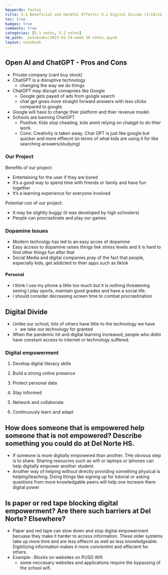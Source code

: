 ```yaml
---
keywords: fastai
title: 5.1 Beneficial and Harmful Effects/ 5.2 Digital Divide (1/24/23)
toc: true 
badges: true
comments: true
categories: [5.1 notes, 5.2 notes]
nb_path: _notebooks/2023-01-24-week 20 notes.ipynb
layout: notebook
---
```


<!--
#################################################
### THIS FILE WAS AUTOGENERATED! DO NOT EDIT! ###
#################################################
# file to edit: _notebooks/2023-01-24-week 20 notes.ipynb
-->

<div class="container" id="notebook-container">
        
<div class="cell border-box-sizing text_cell rendered"><div class="inner_cell">
<div class="text_cell_render border-box-sizing rendered_html">
<h2 id="Open-AI-and-ChatGPT---Pros-and-Cons">Open AI and ChatGPT - Pros and Cons<a class="anchor-link" href="#Open-AI-and-ChatGPT---Pros-and-Cons"> </a></h2><ul>
<li>Private company (cant buy stock)</li>
<li>ChatGPT is a disruptive technology<ul>
<li>changing the way we do things</li>
</ul>
</li>
<li>ChatGPT may disrupt comapnies like Google<ul>
<li>Google gets payed of ads from google search</li>
<li>chat gpt gives more straight forward answers with less clicks compared to google.</li>
</ul>
</li>
<li>Google will have to change thier platform and thier revenue model.</li>
<li>Schools are banning ChatGPT<ul>
<li>Positive: Kids stop cheating, kids arent relying on chatgpt to do thier work.</li>
<li>Cons: Creativity is taken away. Chat GPT is just like google but quicker and more effiecnt (in terms of what kids are using it for like searching answers/studying)</li>
</ul>
</li>
</ul>
<h3 id="Our-Project">Our Project<a class="anchor-link" href="#Our-Project"> </a></h3><p>Benefits of our project:</p>
<ul>
<li>Entertaining for the user if they are bored</li>
<li>It’s a good way to spend time with friends or family and have fun together</li>
<li>It’s a learning experience for everyone involved</li>
</ul>
<p>Potential con of our project:</p>
<ul>
<li>It may be slightly buggy (it was developed by high schoolers)</li>
<li>People can procrastinate and play our games</li>
</ul>

</div>
</div>
</div>
<div class="cell border-box-sizing text_cell rendered"><div class="inner_cell">
<div class="text_cell_render border-box-sizing rendered_html">
<h3 id="Dopamine-Issues">Dopamine Issues<a class="anchor-link" href="#Dopamine-Issues"> </a></h3><ul>
<li>Modern technolgy has led to an easy acces of dopamine</li>
<li>Easy access to dopamine raises things liek stress levels and it is hard to find other things fun after that</li>
<li>Social Media and digital companies pray of the fact that people, especially kids, get addicted to thier apps such as tiktok</li>
</ul>
<h4 id="Personal">Personal<a class="anchor-link" href="#Personal"> </a></h4><ul>
<li>I think I use my phone a little too much but it is nothing threatening seeing I play sports, maintain good grades and have a social life.</li>
<li>I should consider decreasing screen time to combat procrastination</li>
</ul>

</div>
</div>
</div>
<div class="cell border-box-sizing text_cell rendered"><div class="inner_cell">
<div class="text_cell_render border-box-sizing rendered_html">
<h2 id="Digital-Divide">Digital Divide<a class="anchor-link" href="#Digital-Divide"> </a></h2><ul>
<li>Unlike our school, lots of others have little to the technology we have<ul>
<li>we take our technology for granted</li>
</ul>
</li>
<li>When the pandemic hit and digital learning increased, people who didnt have constant access to internet or technology suffered.</li>
</ul>
<h3 id="Digital-empowerment">Digital empowerment<a class="anchor-link" href="#Digital-empowerment"> </a></h3><ol>
<li><p>Develop digital literacy skills</p>
</li>
<li><p>Build a strong online presence</p>
</li>
<li><p>Protect personal data</p>
</li>
<li><p>Stay informed</p>
</li>
<li><p>Network and collaborate</p>
</li>
<li><p>Continuously learn and adapt</p>
</li>
</ol>

</div>
</div>
</div>
<div class="cell border-box-sizing text_cell rendered"><div class="inner_cell">
<div class="text_cell_render border-box-sizing rendered_html">
<h2 id="How-does-someone-that-is-empowered-help-someone-that-is-not-empowered?-Describe-something-you-could-do-at-Del-Norte-HS.">How does someone that is empowered help someone that is not empowered? Describe something you could do at Del Norte HS.<a class="anchor-link" href="#How-does-someone-that-is-empowered-help-someone-that-is-not-empowered?-Describe-something-you-could-do-at-Del-Norte-HS."> </a></h2><ul>
<li>If someone is more digitally empowered than another. THe obvious step is to share. Sharing resoucres such as wifi or laptops or iphones can help digitally empower another student.</li>
<li>Another way of helping without directly providing something physical is helping/teaching. Doing things like signing up for tutorial or asking questions from more knowledgable peers will help one increare there digital power</li>
</ul>
<h2 id="Is-paper-or-red-tape-blocking-digital-empowerment?-Are-there-such-barriers-at-Del-Norte?-Elsewhere?">Is paper or red tape blocking digital empowerment? Are there such barriers at Del Norte? Elsewhere?<a class="anchor-link" href="#Is-paper-or-red-tape-blocking-digital-empowerment?-Are-there-such-barriers-at-Del-Norte?-Elsewhere?"> </a></h2><ul>
<li>Paper and red tape can slow down and stop digital empowerment becuase they make it harder to access information. These older systems take up more time and are less effiecnt as well as less knowledgeable. Digitilizing information makes it more convientint and effecient for others.</li>
<li>Example : Blocks on websites on PUSD Wifi<ul>
<li>some neccesary websites and applications require the bypassing of the school wifi.</li>
</ul>
</li>
</ul>

</div>
</div>
</div>
</div>
 

